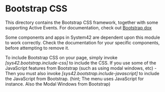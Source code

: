 Bootstrap CSS
===============

This directory contains the Bootstrap CSS framework, together with some supporting Active Events.
For documentation, check out [Bootstrap dox](http://getbootstrap.com/css/)

Some components and apps in System42 are dependent upon this module to work correctly. Check the documentation
for your specific components, before attempting to remove it.

To include Bootstrap CSS on your page, simply invoke *[sys42.bootstrap.include-css]* to include the CSS. If you use some of
the JavaScript features from Bootstrap (such as using modal windows, etc) - Then you must also invoke *[sys42.bootstrap.include-javascript]*
to include the JavaScript from Bootstrap. (hint; The menu uses JavaScript for instance. Also the Modal Windows from Bootstrap)


